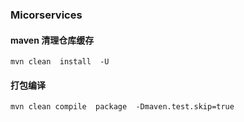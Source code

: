 

###  Micorservices 


####   maven   清理仓库缓存

```
mvn clean  install  -U

```

####  打包编译


```
mvn clean compile  package  -Dmaven.test.skip=true

```






